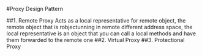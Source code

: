 ﻿#Proxy Design Pattern
	
##1. Remote Proxy
	Acts as a local representative for remote object, the remote object that is robjectunning in remote different address space, the local representative is an object that you can call a local methods and have them forwarded to the remote one
##2. Virtual Proxy
##3. Protectional Proxy